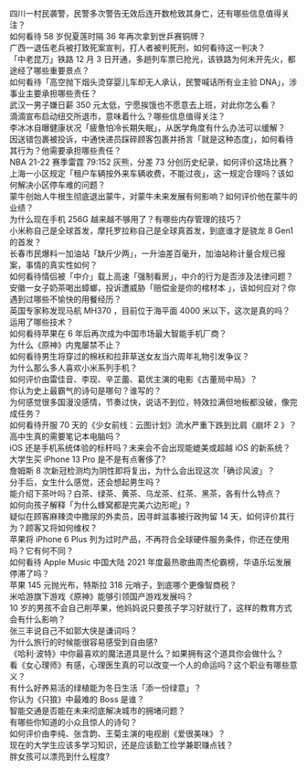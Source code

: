 四川一村民袭警，民警多次警告无效后连开数枪致其身亡，还有哪些信息值得关注？  
如何看待 58 岁倪夏莲时隔 36 年再次拿到世乒赛铜牌？  
广西一退伍老兵被打致死案宣判，打人者被判死刑，如何看待这一判决？  
「中老昆万」铁路 12 月 3 日开通，多趟列车票已抢光，该铁路为何未开先火，都途经了哪些重要景点？  
如何看待「高空抛下烟头烫穿婴儿车却无人承认，民警喊话所有业主验 DNA」，涉事业主要承担哪些责任？  
武汉一男子嫌日薪 350 元太低，宁愿挨饿也不愿意去上班，对此你怎么看？  
滴滴宣布启动纽交所退市，意味着什么？哪些信息值得关注？  
李冰冰自曝健康状况「疲惫怕冷长期失眠」，从医学角度有什么办法可以缓解？  
因送错包裹被投诉，中通快递员踩碎顾客包裹并扬言「就是这种态度」，如何看待其行为？他需要承担哪些责任？  
NBA 21-22 赛季雷霆 79:152 灰熊，分差 73 分创历史纪录，如何评价这场比赛？  
上海一小区规定「租户车辆按外来车辆收费，不能过夜」，这一规定合理吗？该如何解决小区停车难的问题？  
蒙牛创始人牛根生彻底退出蒙牛，对蒙牛未来发展有何影响？如何评价他在蒙牛的业绩？  
为什么现在手机 256G 越来越不够用了？有哪些内存管理的技巧？  
小米称自己是全球首发，摩托罗拉称自己是全球真首发，到底谁才是骁龙 8 Gen1 的首发？  
长春市民爆料一加油站「缺斤少两」，一升油差百毫升，加油站称计量合规已报案，事情的真实性如何？  
如何看待情侣被「中介」载上高速「强制看房」，中介的行为是否涉及法律问题？  
安徽一女子奶茶喝出蟑螂，投诉遭威胁「赔偿金是你的棺材本 」，该如何应对？你遇到过哪些不愉快的用餐经历？  
英国专家称发现马航 MH370 ，目前位于海平面 4000 米以下，这次是真的吗？运用了哪些技术？  
如何看待苹果在 6 年后再次成为中国市场最大智能手机厂商？  
为什么《原神》内鬼屡禁不止？  
如何看待男生将穿过的棉袄和拉菲草送女友当六周年礼物引发争议？  
为什么那么多人喜欢小米系列手机？  
如何评价由雷佳音、李现、辛芷蕾、葛优主演的电影《古董局中局》？  
你认为史上最霸气的诗句是哪句？谁写的？  
为何感觉很多国漫没感情，节奏过快，说话不到位，特效拉满但地板都没破，像完成任务？  
如何看待开服 70 天的《少女前线：云图计划》流水严重下跌到比肩《崩坏 2 》？  
高中生真的需要笔记本电脑吗？  
iOS 还是手机系统体验的标杆吗？未来会不会出现能媲美或超越 iOS 的新系统？  
大学生买 iPhone 13 Pro 是不是有点奢侈了?  
詹姆斯 8 次新冠检测均为阴性即将复出，为什么会出现这次「确诊风波」？  
分手后，女生什么感觉，还会想起男生吗？  
能介绍下茶叶吗？白茶、绿茶、黄茶、乌龙茶、红茶、黑茶，各有什么特点？  
如何向孩子解释「为什么蜂窝都是完美六边形呢」?  
疑似在顾客麻辣烫中撒尿的外卖员，因寻衅滋事被行政拘留 14 天，如何评价其行为？顾客又将如何维权？  
苹果将 iPhone 6 Plus 列为过时产品，不再符合全球硬件服务条件，你还在使用吗？它有何不同？  
如何看待 Apple Music 中国大陆 2021 年度最热歌曲周杰伦霸榜，华语乐坛发展停滞了吗？  
苹果 145 元抛光布，特斯拉 318 元哨子，到底哪个更像智商税？  
米哈游旗下游戏《原神》能够引领国产游戏发展吗？  
10 岁的男孩不会自己削苹果，他妈妈说只要孩子学习好就行了，这样的教育方式会有什么影响？  
张三丰说自己不如郭大侠是谦词吗？  
为什么旅行的时候能很容易感受到自由感?  
《哈利·波特》中你最喜欢的魔法道具是什么？如果拥有这个道具你会做什么？  
看《女心理师》有感，心理医生真的可以改变一个人的命运吗？这个职业有哪些意义？  
有什么好养易活的绿植能为冬日生活「添一份绿意」？  
你认为《只狼》中最难的 Boss 是谁？  
智能交通是否能在未来彻底解决城市的拥堵问题？  
有哪些你知道的小众且惊人的诗句？  
如何评价由李纯、张含韵、王菊主演的电视剧《爱很美味》？  
现在的大学生应该多学习知识，还是应该勤工俭学兼职赚点钱？  
胖女孩可以漂亮到什么程度?  
